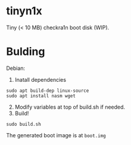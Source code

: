 # tinyn1x
Tiny (< 10 MB) checkra1n boot disk (WIP).

# Bulding
Debian:
1. Inatall dependencies

```
sudo apt build-dep linux-source
sudo apt install nasm wget
```

2. Modify variables at top of build.sh if needed.
3. Build!

```
sudo build.sh
```

The generated boot image is at `boot.img`
